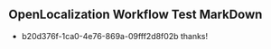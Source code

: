 ## OpenLocalization Workflow Test MarkDown
* b20d376f-1ca0-4e76-869a-09fff2d8f02b thanks!

<!--HONumber=Jul16_HO3-->



